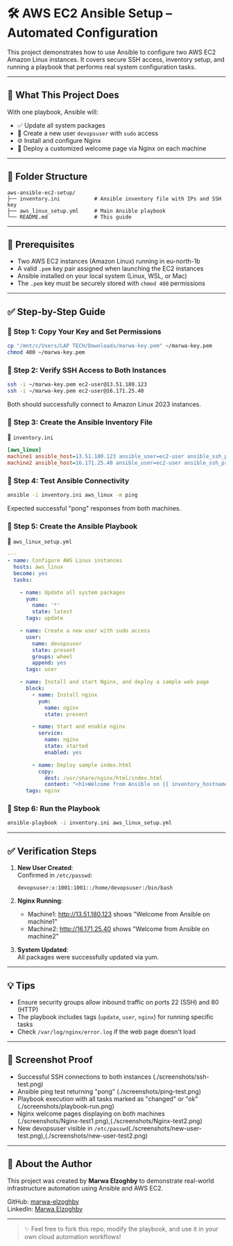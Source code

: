 
# 🛠️ AWS EC2 Ansible Setup – Automated Configuration

This project demonstrates how to use Ansible to configure two AWS EC2 Amazon Linux instances. It covers secure SSH access, inventory setup, and running a playbook that performs real system configuration tasks.

---

## 📌 What This Project Does

With one playbook, Ansible will:

- ✅ Update all system packages
- 👤 Create a new user `devopsuser` with `sudo` access
- 🌐 Install and configure Nginx
- 🧾 Deploy a customized welcome page via Nginx on each machine

---

## 📁 Folder Structure

```
aws-ansible-ec2-setup/
├── inventory.ini           # Ansible inventory file with IPs and SSH key
├── aws_linux_setup.yml     # Main Ansible playbook
└── README.md               # This guide
```

---

## 🔧 Prerequisites

- Two AWS EC2 instances (Amazon Linux) running in eu-north-1b
- A valid `.pem` key pair assigned when launching the EC2 instances
- Ansible installed on your local system (Linux, WSL, or Mac)
- The `.pem` key must be securely stored with `chmod 400` permissions

---

## ✅ Step-by-Step Guide

### 🔑 Step 1: Copy Your Key and Set Permissions

```bash
cp "/mnt/c/Users/LAP TECH/Downloads/marwa-key.pem" ~/marwa-key.pem
chmod 400 ~/marwa-key.pem
```

### 🔌 Step 2: Verify SSH Access to Both Instances

```bash
ssh -i ~/marwa-key.pem ec2-user@13.51.180.123
ssh -i ~/marwa-key.pem ec2-user@16.171.25.40
```

Both should successfully connect to Amazon Linux 2023 instances.

### 🧾 Step 3: Create the Ansible Inventory File

📄 `inventory.ini`

```ini
[aws_linux]
machine1 ansible_host=13.51.180.123 ansible_user=ec2-user ansible_ssh_private_key_file=~/marwa-key.pem
machine2 ansible_host=16.171.25.40 ansible_user=ec2-user ansible_ssh_private_key_file=~/marwa-key.pem
```

### 🚨 Step 4: Test Ansible Connectivity

```bash
ansible -i inventory.ini aws_linux -m ping
```

Expected successful "pong" responses from both machines.

### 📝 Step 5: Create the Ansible Playbook

📄 `aws_linux_setup.yml`

```yaml
---
- name: Configure AWS Linux instances
  hosts: aws_linux
  become: yes
  tasks:

    - name: Update all system packages
      yum:
        name: '*'
        state: latest
      tags: update

    - name: Create a new user with sudo access
      user:
        name: devopsuser
        state: present
        groups: wheel
        append: yes
      tags: user

    - name: Install and start Nginx, and deploy a sample web page
      block:
        - name: Install nginx
          yum:
            name: nginx
            state: present

        - name: Start and enable nginx
          service:
            name: nginx
            state: started
            enabled: yes

        - name: Deploy sample index.html
          copy:
            dest: /usr/share/nginx/html/index.html
            content: "<h1>Welcome from Ansible on {{ inventory_hostname }}</h1>"
      tags: nginx
```

### 🚀 Step 6: Run the Playbook

```bash
ansible-playbook -i inventory.ini aws_linux_setup.yml
```

---

## ✅ Verification Steps

1. **New User Created**:  
   Confirmed in `/etc/passwd`:
   ```
   devopsuser:x:1001:1001::/home/devopsuser:/bin/bash
   ```

2. **Nginx Running**:  
   - Machine1: http://13.51.180.123 shows "Welcome from Ansible on machine1"  
   - Machine2: http://16.171.25.40 shows "Welcome from Ansible on machine2"

3. **System Updated**:  
   All packages were successfully updated via yum.

---

## 💡 Tips

- Ensure security groups allow inbound traffic on ports 22 (SSH) and 80 (HTTP)
- The playbook includes tags (`update`, `user`, `nginx`) for running specific tasks
- Check `/var/log/nginx/error.log` if the web page doesn't load

---

## 📸 Screenshot Proof

- Successful SSH connections to both instances (./screenshots/ssh-test.png)
- Ansible ping test returning "pong" (./screenshots/ping-test.png)
- Playbook execution with all tasks marked as "changed" or "ok" (./screenshots/playbook-run.png)
- Nginx welcome pages displaying on both machines (./screenshots/Nginx-test1.png),(./screenshots/Nginx-test2.png)
- New devopsuser visible in `/etc/passwd`(./screenshots/new-user-test.png),(./screenshots/new-user-test2.png)

---

## 🙋 About the Author

This project was created by **Marwa Elzoghby** to demonstrate real-world infrastructure automation using Ansible and AWS EC2.

GitHub: [marwa-elzoghby](https://github.com/marwa-elzoghby)  
LinkedIn: [Marwa Elzoghby](https://www.linkedin.com/in/marwa-elzoghby/)

---

> ✨ Feel free to fork this repo, modify the playbook, and use it in your own cloud automation workflows!
```
